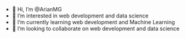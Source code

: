 - 👋 Hi, I’m @ArianMG
- 👀 I’m interested in web development and data science
- 🌱 I’m currently learning web development and Machine Learning
- 💞️ I’m looking to collaborate on web development and data science

